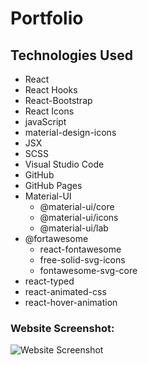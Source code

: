 # Portfolio

## Technologies Used

- React
- React Hooks
- React-Bootstrap
- React Icons
- javaScript
- material-design-icons
- JSX
- SCSS
- Visual Studio Code
- GitHub
- GitHub Pages
- Material-UI
  - @material-ui/core
  - @material-ui/icons
  - @material-ui/lab
- @fortawesome
  - react-fontawesome
  - free-solid-svg-icons
  - fontawesome-svg-core
- react-typed
- react-animated-css
- react-hover-animation

### Website Screenshot:

![Website Screenshot](https://drive.google.com/uc?export=view&id=1MbSXITSYM4fgFEBrNEI0d8FUZazEfsIe)

